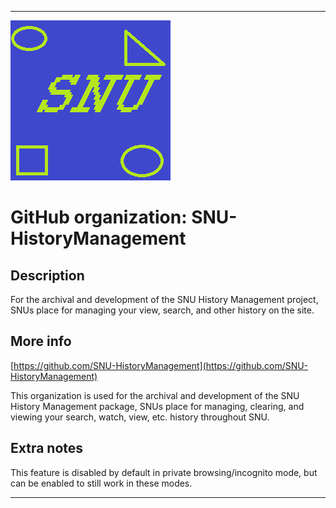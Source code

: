 
***

![SNU_blue_and_gold_legacy_icon.png failed to load. The file may be missing or corrupt. Check the file path for errors first.](/AdditionalInfo/2/SNU-HistoryManagement/SNU_blue_and_gold_legacy_icon.png)

# GitHub organization: SNU-HistoryManagement

## Description

For the archival and development of the SNU History Management project, SNUs place for managing your view, search, and other history on the site.

## More info

[https://github.com/SNU-HistoryManagement](https://github.com/SNU-HistoryManagement)

This organization is used for the archival and development of the SNU History Management package, SNUs place for managing, clearing, and viewing your search, watch, view, etc. history throughout SNU.

## Extra notes

This feature is disabled by default in private browsing/incognito mode, but can be enabled to still work in these modes.

***
